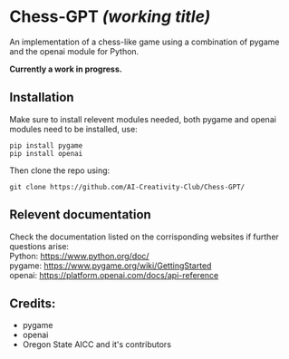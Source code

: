 # Chess-GPT *(working title)*
An implementation of a chess-like game using a combination of pygame and the openai module for Python.  
   
**Currently a work in progress.**  
## Installation
Make sure to install relevent modules needed, both pygame and openai modules need to be installed, use:  
```  
pip install pygame  
pip install openai  
```  
Then clone the repo using:  
```
git clone https://github.com/AI-Creativity-Club/Chess-GPT/    
```
## Relevent documentation
Check the documentation listed on the corrisponding websites if further questions arise:  
Python: https://www.python.org/doc/  
pygame: https://www.pygame.org/wiki/GettingStarted  
openai: https://platform.openai.com/docs/api-reference


## Credits:
- pygame
- openai
- Oregon State AICC and it's contributors